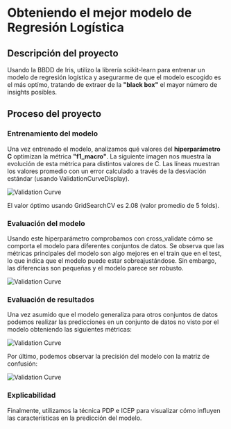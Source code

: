 # Obteniendo el mejor modelo de Regresión Logística

## Descripción del proyecto

Usando la BBDD de Iris, utilizo la librería scikit-learn para entrenar un modelo de regresión logística y asegurarme de que el modelo escogido es el más optímo, tratando de extraer de la **"black box"** el mayor número de insights posibles.

## Proceso del proyecto
### Entrenamiento del modelo
Una vez entrenado el modelo, analizamos qué valores del **hiperparámetro C** optimizan la métrica **"f1_macro"**. La siguiente imagen nos muestra la evolución de esta métrica para distintos valores de C. Las líneas muestran los valores promedio con un error calculado a través de la desviación estándar (usando ValidationCurveDisplay).

<image src="/validation_curve.png" alt="Validation Curve">

El valor óptimo usando GridSearchCV es 2.08 (valor promedio de 5 folds).

### Evaluación del modelo
Usando este hiperparámetro comprobamos con cross_validate cómo se comporta el modelo para diferentes conjuntos de datos. Se observa que las métricas principales del modelo son algo mejores en el train que en el test, lo que indica que el modelo puede estar sobreajustándose. Sin embargo, las diferencias son pequeñas y el modelo parece ser robusto.

<image src="/cross_validate.png" alt="Validation Curve">

### Evaluación de resultados

Una vez asumido que el modelo generaliza para otros conjuntos de datos podemos realizar las predicciones en un conjunto de datos no visto por el modelo obteniendo las siguientes métricas:

<image src="/test_metrics.png" alt="Validation Curve">

Por último, podemos observar la precisión del modelo con la matriz de confusión:

<image src="/confusion_matrix.png" alt="Validation Curve">

### Explicabilidad

Finalmente, utilizamos la técnica PDP e ICEP para visualizar cómo influyen las características en la predicción del modelo.